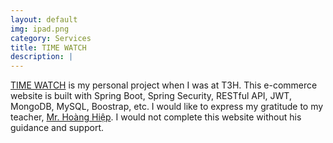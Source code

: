 ```yaml
---
layout: default
img: ipad.png
category: Services
title: TIME WATCH
description: |
---
```

  [TIME WATCH](https://github.com/vegetaz/watch-time) is my personal project when I was at T3H. This e-commerce website is built with Spring Boot, Spring Security, RESTful API, JWT, MongoDB, MySQL, Boostrap, etc. I would like to express my gratitude to my teacher, [Mr. Hoàng Hiệp](https://www.facebook.com/hoanghiep0409/). I would not complete this website without his guidance and support.